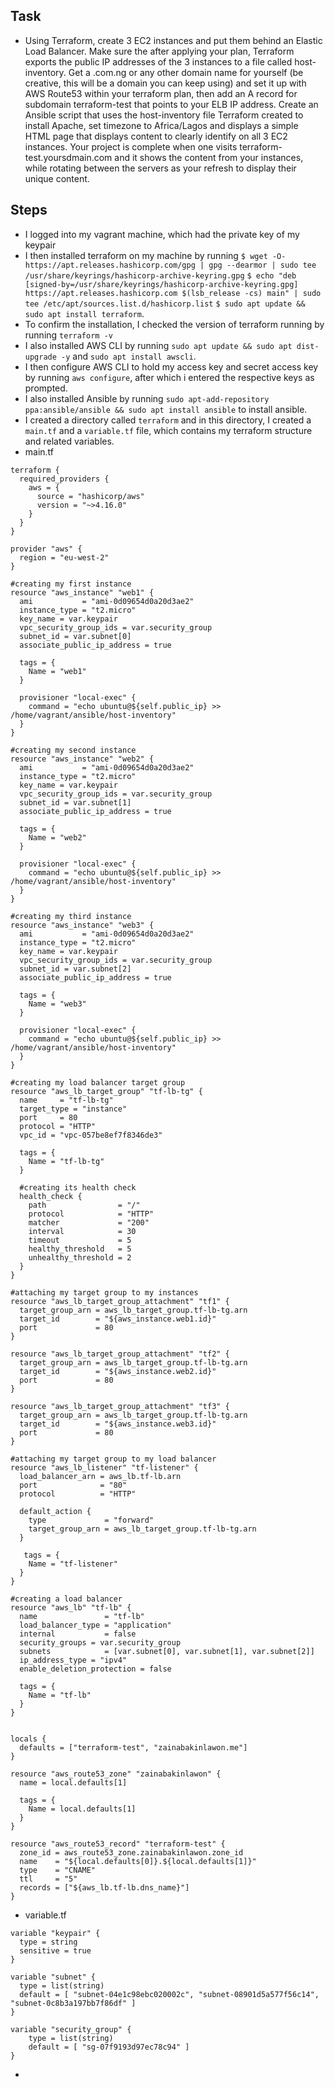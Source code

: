 ## Task 
- Using Terraform, create 3 EC2 instances and put them behind an Elastic Load Balancer. Make sure the after applying your plan, Terraform exports the public IP addresses of the 3 instances to a file called host-inventory. Get a .com.ng or any other domain name for yourself (be creative, this will be a domain you can keep using) and set it up with AWS Route53 within your terraform plan, then add an A record for subdomain terraform-test that points to your ELB IP address. Create an Ansible script that uses the host-inventory file Terraform created to install Apache, set timezone to Africa/Lagos and displays a simple HTML page that displays content to clearly identify on all 3 EC2 instances. Your project is complete when one visits terraform-test.yoursdmain.com and it shows the content from your instances, while rotating between the servers as your refresh to display their unique content.


## Steps 
- I logged into my vagrant machine, which had the private key of my keypair 
- I then installed terraform on my machine by running `$ wget -O- https://apt.releases.hashicorp.com/gpg | gpg --dearmor | sudo tee /usr/share/keyrings/hashicorp-archive-keyring.gpg` `$ echo "deb [signed-by=/usr/share/keyrings/hashicorp-archive-keyring.gpg] https://apt.releases.hashicorp.com $(lsb_release -cs) main" | sudo tee /etc/apt/sources.list.d/hashicorp.list` 
`$ sudo apt update && sudo apt install terraform`. 
- To confirm the installation, I checked the version of terraform running by running `terraform -v` 
- I also installed AWS CLI by running `sudo apt update && sudo apt dist-upgrade -y` and `sudo apt install awscli`. 
- I then configure AWS CLI to hold my access key and secret access key by running `aws configure`, after which i entered the respective keys as prompted. 
- I also installed Ansible by running `sudo apt-add-repository ppa:ansible/ansible && sudo apt install ansible` to install ansible. 
- I created a directory called `terraform` and in this directory, I created a `main.tf` and a `variable.tf` file, which contains my terraform structure and related variables. 
- main.tf
```
terraform {
  required_providers {
    aws = {
      source = "hashicorp/aws"
      version = "~>4.16.0"
    }
  }
}

provider "aws" {
  region = "eu-west-2"
}

#creating my first instance
resource "aws_instance" "web1" {
  ami           = "ami-0d09654d0a20d3ae2"
  instance_type = "t2.micro"
  key_name = var.keypair
  vpc_security_group_ids = var.security_group
  subnet_id = var.subnet[0]
  associate_public_ip_address = true

  tags = {
    Name = "web1"
  }

  provisioner "local-exec" {
    command = "echo ubuntu@${self.public_ip} >> /home/vagrant/ansible/host-inventory"
  }
}

#creating my second instance
resource "aws_instance" "web2" {
  ami           = "ami-0d09654d0a20d3ae2"
  instance_type = "t2.micro"
  key_name = var.keypair
  vpc_security_group_ids = var.security_group
  subnet_id = var.subnet[1]
  associate_public_ip_address = true

  tags = {
    Name = "web2"
  }

  provisioner "local-exec" {
    command = "echo ubuntu@${self.public_ip} >> /home/vagrant/ansible/host-inventory"
  }
}

#creating my third instance
resource "aws_instance" "web3" {
  ami           = "ami-0d09654d0a20d3ae2"
  instance_type = "t2.micro"
  key_name = var.keypair
  vpc_security_group_ids = var.security_group
  subnet_id = var.subnet[2]
  associate_public_ip_address = true

  tags = {
    Name = "web3"
  }

  provisioner "local-exec" {
    command = "echo ubuntu@${self.public_ip} >> /home/vagrant/ansible/host-inventory"
  }
}

#creating my load balancer target group
resource "aws_lb_target_group" "tf-lb-tg" {
  name     = "tf-lb-tg"
  target_type = "instance"
  port     = 80
  protocol = "HTTP"
  vpc_id = "vpc-057be8ef7f8346de3"

  tags = {
    Name = "tf-lb-tg"
  }

  #creating its health check
  health_check {
    path                = "/"
    protocol            = "HTTP"
    matcher             = "200"
    interval            = 30
    timeout             = 5
    healthy_threshold   = 5
    unhealthy_threshold = 2
  }
}

#attaching my target group to my instances
resource "aws_lb_target_group_attachment" "tf1" {
  target_group_arn = aws_lb_target_group.tf-lb-tg.arn
  target_id        = "${aws_instance.web1.id}"
  port             = 80
}

resource "aws_lb_target_group_attachment" "tf2" {
  target_group_arn = aws_lb_target_group.tf-lb-tg.arn
  target_id        = "${aws_instance.web2.id}"
  port             = 80
}

resource "aws_lb_target_group_attachment" "tf3" {
  target_group_arn = aws_lb_target_group.tf-lb-tg.arn
  target_id        = "${aws_instance.web3.id}"
  port             = 80
}

#attaching my target group to my load balancer
resource "aws_lb_listener" "tf-listener" {
  load_balancer_arn = aws_lb.tf-lb.arn
  port              = "80"
  protocol          = "HTTP"

  default_action {
    type             = "forward"
    target_group_arn = aws_lb_target_group.tf-lb-tg.arn
  }

   tags = {
    Name = "tf-listener"
  }
}

#creating a load balancer 
resource "aws_lb" "tf-lb" {
  name               = "tf-lb"
  load_balancer_type = "application"
  internal           = false
  security_groups = var.security_group
  subnets            = [var.subnet[0], var.subnet[1], var.subnet[2]]
  ip_address_type = "ipv4"
  enable_deletion_protection = false

  tags = {
    Name = "tf-lb"
  }
}


locals {
  defaults = ["terraform-test", "zainabakinlawon.me"]
}

resource "aws_route53_zone" "zainabakinlawon" {
  name = local.defaults[1]

  tags = {
    Name = local.defaults[1]
  }
}

resource "aws_route53_record" "terraform-test" {
  zone_id = aws_route53_zone.zainabakinlawon.zone_id
  name    = "${local.defaults[0]}.${local.defaults[1]}"
  type    = "CNAME"
  ttl     = "5"
  records = ["${aws_lb.tf-lb.dns_name}"]
}
```


- variable.tf

```
variable "keypair" {
  type = string
  sensitive = true
}

variable "subnet" {
  type = list(string)
  default = [ "subnet-04e1c98ebc020002c", "subnet-08901d5a577f56c14", "subnet-0c8b3a197bb7f86df" ]
}

variable "security_group" {
    type = list(string)
    default = [ "sg-07f9193d97ec78c94" ]
}
```


- 

